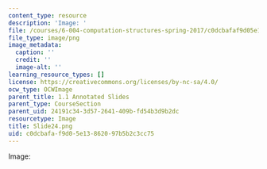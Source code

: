 ```yaml
---
content_type: resource
description: 'Image: '
file: /courses/6-004-computation-structures-spring-2017/c0dcbafaf9d05e13862097b5b2c3cc75_Slide24.png
file_type: image/png
image_metadata:
  caption: ''
  credit: ''
  image-alt: ''
learning_resource_types: []
license: https://creativecommons.org/licenses/by-nc-sa/4.0/
ocw_type: OCWImage
parent_title: 1.1 Annotated Slides
parent_type: CourseSection
parent_uid: 24191c34-3d57-2641-409b-fd54b3d9b2dc
resourcetype: Image
title: Slide24.png
uid: c0dcbafa-f9d0-5e13-8620-97b5b2c3cc75
---
```

Image: 